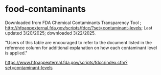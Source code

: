 # food-contaminants



Downloaded from FDA Chemical Contaminants Transparency Tool ; http://hfpappexternal.fda.gov/scripts/fdcc/?set=contaminant-levels; Last updated 3/20/2025; downloaded 3/22/2025.

"Users of this table are encouraged to refer to the document listed in the reference column for additional explanation on how each contaminant level is applied."


https://www.hfpappexternal.fda.gov/scripts/fdcc/index.cfm?set=contaminant-levels
